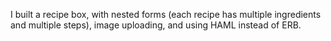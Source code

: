 


I built a recipe box, with nested forms (each recipe has multiple ingredients and multiple steps), image uploading, and using HAML instead of ERB.


